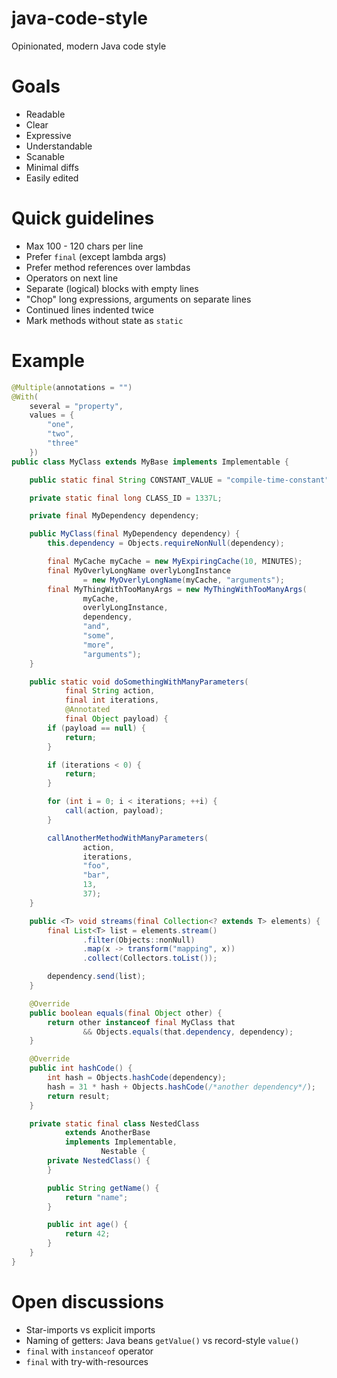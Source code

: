 # java-code-style
Opinionated, modern Java code style

# Goals

* Readable
* Clear
* Expressive
* Understandable
* Scanable
* Minimal diffs
* Easily edited

# Quick guidelines

* Max 100 - 120 chars per line
* Prefer `final` (except lambda args)
* Prefer method references over lambdas
* Operators on next line
* Separate (logical) blocks with empty lines
* "Chop" long expressions, arguments on separate lines
* Continued lines indented twice
* Mark methods without state as `static`

# Example

```java
@Multiple(annotations = "")
@With(
    several = "property",
    values = {
        "one",
        "two",
        "three"
    })
public class MyClass extends MyBase implements Implementable {

    public static final String CONSTANT_VALUE = "compile-time-constant";

    private static final long CLASS_ID = 1337L;

    private final MyDependency dependency;

    public MyClass(final MyDependency dependency) {
        this.dependency = Objects.requireNonNull(dependency);

        final MyCache myCache = new MyExpiringCache(10, MINUTES);
        final MyOverlyLongName overlyLongInstance
                = new MyOverlyLongName(myCache, "arguments");
        final MyThingWithTooManyArgs = new MyThingWithTooManyArgs(
                myCache,
                overlyLongInstance,
                dependency,
                "and",
                "some",
                "more",
                "arguments");
    }

    public static void doSomethingWithManyParameters(
            final String action,
            final int iterations,
            @Annotated
            final Object payload) {
        if (payload == null) {
            return;
        }

        if (iterations < 0) {
            return;
        }

        for (int i = 0; i < iterations; ++i) {
            call(action, payload);
        }

        callAnotherMethodWithManyParameters(
                action,
                iterations,
                "foo",
                "bar",
                13,
                37);
    }

    public <T> void streams(final Collection<? extends T> elements) {
        final List<T> list = elements.stream()
                .filter(Objects::nonNull)
                .map(x -> transform("mapping", x))
                .collect(Collectors.toList());

        dependency.send(list);
    }

    @Override
    public boolean equals(final Object other) {
        return other instanceof final MyClass that
                && Objects.equals(that.dependency, dependency);
    }

    @Override
    public int hashCode() {
        int hash = Objects.hashCode(dependency);
        hash = 31 * hash + Objects.hashCode(/*another dependency*/);
        return result;
    }

    private static final class NestedClass
            extends AnotherBase
            implements Implementable,
                    Nestable {
        private NestedClass() {
        }

        public String getName() {
            return "name";
        }

        public int age() {
            return 42;
        }
    }
}
```

# Open discussions

* Star-imports vs explicit imports
* Naming of getters: Java beans `getValue()` vs record-style `value()`
* `final` with `instanceof` operator
* `final` with try-with-resources
